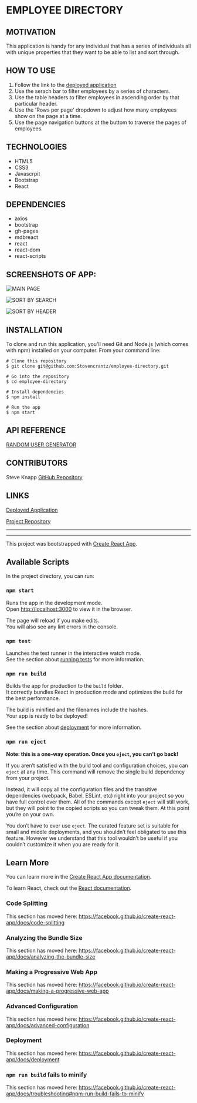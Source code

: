 # EMPLOYEE DIRECTORY

## MOTIVATION

This application is handy for any individual that has a series of individuals all with unique properties that they want to be able to list and sort through. 

## HOW TO USE

1. Follow the link to the [deployed application](https://stovencrantz.github.io/employee-directory/)
2. Use the serach bar to filter employees by a series of characters.
3. Use the table headers to filter employees in ascending order by that particular header.
4. Use the 'Rows per page' dropdown to adjust how many employees show on the page at a time.
5. Use the page navigation buttons at the buttom to traverse the pages of employees.


## TECHNOLOGIES

- HTML5
- CSS3
- Javascrpit
- Bootstrap
- React

## DEPENDENCIES

- axios
- bootstrap
- gh-pages
- mdbreact
- react
- react-dom
- react-scripts

## SCREENSHOTS OF APP:

![MAIN PAGE](public/assets/images/mainPage.PNG)

![SORT BY SEARCH](public/assets/images/searchSort.PNG)

![SORT BY HEADER](public/assets/images/headerSort.PNG)



## INSTALLATION

To clone and run this application, you'll need Git and Node.js (which comes with npm) installed on your computer. From your command line:

    # Clone this repository
    $ git clone git@github.com:Stovencrantz/employee-directory.git

    # Go into the repository
    $ cd employee-directory

    # Install dependencies
    $ npm install

    # Run the app
    $ npm start

## API REFERENCE

[RANDOM USER GENERATOR](https://randomuser.me/)

## CONTRIBUTORS
 
Steve Knapp [GitHub Repository](https://github.com/Stovencrantz)  


## LINKS

[Deployed Application](https://stovencrantz.github.io/employee-directory/)

[Project Repository](https://github.com/Stovencrantz/employee-directory)



***
***

This project was bootstrapped with [Create React App](https://github.com/facebook/create-react-app).

## Available Scripts

In the project directory, you can run:

### `npm start`

Runs the app in the development mode.<br />
Open [http://localhost:3000](http://localhost:3000) to view it in the browser.

The page will reload if you make edits.<br />
You will also see any lint errors in the console.

### `npm test`

Launches the test runner in the interactive watch mode.<br />
See the section about [running tests](https://facebook.github.io/create-react-app/docs/running-tests) for more information.

### `npm run build`

Builds the app for production to the `build` folder.<br />
It correctly bundles React in production mode and optimizes the build for the best performance.

The build is minified and the filenames include the hashes.<br />
Your app is ready to be deployed!

See the section about [deployment](https://facebook.github.io/create-react-app/docs/deployment) for more information.

### `npm run eject`

**Note: this is a one-way operation. Once you `eject`, you can’t go back!**

If you aren’t satisfied with the build tool and configuration choices, you can `eject` at any time. This command will remove the single build dependency from your project.

Instead, it will copy all the configuration files and the transitive dependencies (webpack, Babel, ESLint, etc) right into your project so you have full control over them. All of the commands except `eject` will still work, but they will point to the copied scripts so you can tweak them. At this point you’re on your own.

You don’t have to ever use `eject`. The curated feature set is suitable for small and middle deployments, and you shouldn’t feel obligated to use this feature. However we understand that this tool wouldn’t be useful if you couldn’t customize it when you are ready for it.

## Learn More

You can learn more in the [Create React App documentation](https://facebook.github.io/create-react-app/docs/getting-started).

To learn React, check out the [React documentation](https://reactjs.org/).

### Code Splitting

This section has moved here: https://facebook.github.io/create-react-app/docs/code-splitting

### Analyzing the Bundle Size

This section has moved here: https://facebook.github.io/create-react-app/docs/analyzing-the-bundle-size

### Making a Progressive Web App

This section has moved here: https://facebook.github.io/create-react-app/docs/making-a-progressive-web-app

### Advanced Configuration

This section has moved here: https://facebook.github.io/create-react-app/docs/advanced-configuration

### Deployment

This section has moved here: https://facebook.github.io/create-react-app/docs/deployment

### `npm run build` fails to minify

This section has moved here: https://facebook.github.io/create-react-app/docs/troubleshooting#npm-run-build-fails-to-minify
